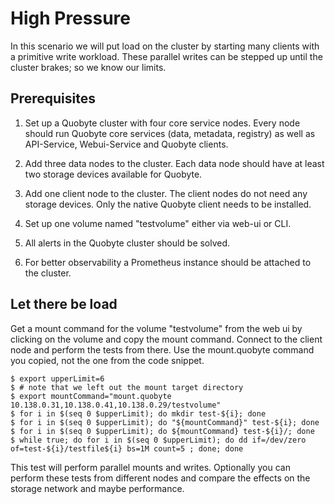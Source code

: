 # High Pressure

In this scenario we will put load on the cluster by starting many clients with a primitive write workload.
These parallel writes can be stepped up until the cluster brakes; so we know our limits.

## Prerequisites

1. Set up a Quobyte cluster with four core service nodes. Every node should run Quobyte core services (data, metadata, registry) as well as 
API-Service, Webui-Service and Quobyte clients.

2. Add three data nodes to the cluster.
Each data node should have at least two storage devices available for Quobyte.

3. Add one client node to the cluster.
The client nodes do not need any storage devices. Only the native Quobyte client needs to be installed.

4. Set up one volume named "testvolume" either via web-ui or CLI. 
5. All alerts in the Quobyte cluster should be solved.

6. For better observability a Prometheus instance should be attached to the cluster.

## Let there be load

Get a mount command for the volume "testvolume" from the web ui by clicking on the volume and copy the mount command.
Connect to the client node and perform the tests from there.
Use the mount.quobyte command you copied, not the one from the code snippet.

```
$ export upperLimit=6
$ # note that we left out the mount target directory
$ export mountCommand="mount.quobyte 10.138.0.31,10.138.0.41,10.138.0.29/testvolume"
$ for i in $(seq 0 $upperLimit); do mkdir test-${i}; done
$ for i in $(seq 0 $upperLimit); do "${mountCommand}" test-${i}; done 
$ for i in $(seq 0 $upperLimit); do ${mountCommand} test-${i}/; done
$ while true; do for i in $(seq 0 $upperLimit); do dd if=/dev/zero of=test-${i}/testfile${i} bs=1M count=5 ; done; done
```

This test will perform parallel mounts and writes. Optionally you can perform these tests from different nodes and compare the effects on the storage network and maybe performance.


